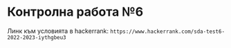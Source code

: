 # Контролна работа №6

Линк към условията в hackerrank: `https://www.hackerrank.com/sda-test6-2022-2023-iythgbeu3`
